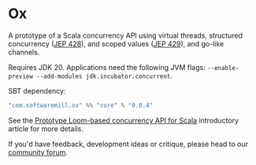 # Ox

A prototype of a Scala concurrency API using virtual threads, structured concurrency ([JEP 428](https://openjdk.org/jeps/428)), 
and scoped values ([JEP 429](https://openjdk.org/jeps/429)), and go-like channels. 

Requires JDK 20. Applications need the following JVM flags: `--enable-preview --add-modules jdk.incubator.concurrent`.

SBT dependency:

```scala
"com.softwaremill.ox" %% "core" % "0.0.4"
```

See the [Prototype Loom-based concurrency API for Scala](https://softwaremill.com/prototype-loom-based-concurrency-api-for-scala/) introductory article for more details.

If you'd have feedback, development ideas or critique, please head to our [community forum](https://softwaremill.community/c/ox/12).

